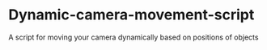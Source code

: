 # Dynamic-camera-movement-script
A script for moving your camera dynamically based on positions of objects
